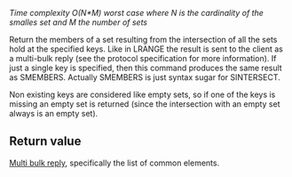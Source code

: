 

_Time complexity O(N*M) worst case where N is the cardinality of the smalles
set and M the number of sets_

Return the members of a set resulting from the intersection of all the
sets hold at the specified keys. Like in LRANGE the result is sent to
the client as a multi-bulk reply (see the protocol specification for
more information). If just a single key is specified, then this command
produces the same result as SMEMBERS. Actually SMEMBERS is just syntax
sugar for SINTERSECT.

Non existing keys are considered like empty sets, so if one of the keys is
missing an empty set is returned (since the intersection with an empty
set always is an empty set).

## Return value

[Multi bulk reply][1], specifically the list of common elements.



[1]: /p/redis/wiki/ReplyTypes
